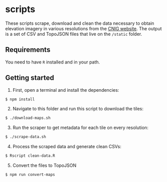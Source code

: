 # scripts

These scripts scrape, download and clean the data necessary to obtain elevation imagery in various resolutions from the [CNIG website](https://centrodedescargas.cnig.es/CentroDescargas/index.jsp#). The output is a set of CSV and TopoJSON files that live on the `/static` folder.

## Requirements

You need to have `R` installed and in your path.

## Getting started

1. First, open a terminal and install the dependencies:

```bash
$ npm install
```

2. Navigate to this folder and run this script to download the tiles:

```bash
$ ./download-maps.sh
```

3. Run the scraper to get metadata for each tile on every resolution:

```bash
$ ./scrape-data.sh
```

4. Process the scraped data and generate clean CSVs:

```bash
$ Rscript clean-data.R
```

5. Convert the files to TopoJSON

```bash
$ npm run convert-maps
```
